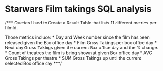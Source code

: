 # Starwars Film takings SQL analysis

/*** Queries Used to Create a Result Table that lists 11 different metrics per filmId.

Those metrics include:
	* Day and Week number since the film has been released given the Box office day
    * Film Gross Takings per box office day
    * Next day Gross Takings given the current Box office day and the % change.
    * Count of theatres the film is being shown at given Box office day
    * AVG Gross Takings per theatre
    * SUM Gross Takings up until the current selected Box office day ***/
    
